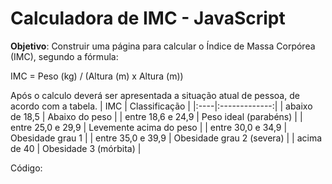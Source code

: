 # Calculadora de IMC - JavaScript

**Objetivo**:
Construir uma página para calcular o Índice de Massa Corpórea (IMC), segundo a fórmula:

IMC = Peso (kg) / (Altura (m) x Altura (m))

Após o calculo deverá ser apresentada a situação atual de pessoa, de acordo com a tabela.
| IMC | Classificação |
|:----|:-------------:|
| abaixo de 18,5 | Abaixo do peso |
| entre 18,6 e 24,9 | Peso ideal (parabéns) |
| entre 25,0 e 29,9 | Levemente acima do peso |
| entre 30,0 e 34,9 | Obesidade grau 1 |
| entre 35,0 e 39,9 | Obesidade grau 2 (severa) |
| acima de 40 | Obesidade 3 (mórbita) |

Código:

